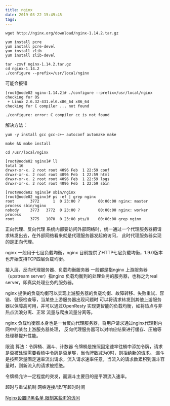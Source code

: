 ```yaml
---
title: nginx
date: 2019-03-22 15:49:45
tags:
---
```

```text
wget http://nginx.org/download/nginx-1.14.2.tar.gz

yum install pcre
yum install pcre-devel
yum install zlib
yum install zlib-devel
 
tar -zxvf nginx-1.14.2.tar.gz 
cd nginx-1.14.2
./configure --prefix=/usr/local/nginx
```

可能会报错
```text
[root@node02 nginx-1.14.2]# ./configure --prefix=/usr/local/nginx
checking for OS
 + Linux 2.6.32-431.el6.x86_64 x86_64
checking for C compiler ... not found

./configure: error: C compiler cc is not found
```

解决方法：
```text
yum -y install gcc gcc-c++ autoconf automake make
```

```text
make && make install

cd /usr/local/nginx
 
[root@node02 nginx]# ll
total 16
drwxr-xr-x. 2 root root 4096 Feb  1 22:59 conf
drwxr-xr-x. 2 root root 4096 Feb  1 22:59 html
drwxr-xr-x. 2 root root 4096 Feb  1 22:59 logs
drwxr-xr-x. 2 root root 4096 Feb  1 22:59 sbin

[root@node02 nginx]# sbin/nginx 
[root@node02 nginx]# ps -ef | grep nginx
root       3772      1  0 23:00 ?        00:00:00 nginx: master process sbin/nginx
nobody     3773   3772  0 23:00 ?        00:00:00 nginx: worker process
root       3775   1070  0 23:00 pts/0    00:00:00 grep nginx
```  

正向代理、反向代理
系统内部要访问外部网络时，统一通过一个代理服务器把请求转发出去，在外部网络看来就是代理服务器发起的访问，
此时代理服务器实现的是正向代理。



nginx 一般用于七层负载均衡，nginx 目前提供了HTTP七层负载均衡，1.9.0版本也开始支持TCP四层负载均衡。


接入层、反向代理服务器、负载均衡服务器 一般都是指nginx
上游服务器（upstream server）指nginx 负载均衡到的处理业务的服务器，也称之为real server，即真实处理业务的服务器。


nginx 提供的负载均衡可以实现上游服务器的负载均衡、故障转移、失败重试、容错、健康检查等，当某些上游服务器出现问题时
可以将请求转发到其他上游服务器以保障高可用，并可以通过OpenResty 实现更智能的负载均衡，如将热点与非热点流浪分离、正常
流量与爬虫流量分离等。

nginx 负载均衡器本身也是一台反向代理服务器，将用户请求通过nginx代理到内网中的某台上游服务器处理，
反向代理服务器可以对响应结果进行缓存、压缩等处理移提升性能。




限流
算法：令牌桶、漏斗、计数器
令牌桶是按照固定速率往桶中添加令牌，请求是否被处理需要看桶中令牌是否足够，当令牌数减为0时，则拒绝新的请求。
漏斗是按照常量固定速率流出请求，流入请求速率任意，当流入的请求数累积到漏斗容量时，则新流入的请求被拒绝。

令牌桶允许一定程度的突发，而漏斗主要目的是平滑流入速率。

超时与重试机制
网络连接/读/写超时时间

[Nginx设置IP黑名单,限制某些IP的访问](https://wang123.net/post/detail-1066.html)


























